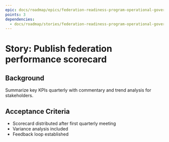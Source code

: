 ```yaml
---
epic: docs/roadmap/epics/federation-readiness-program-operational-governance.md
points: 3
dependencies:
  - docs/roadmap/stories/federation-readiness-program-operational-governance-04-dashboard-suite.md
---
```

# Story: Publish federation performance scorecard

## Background
Summarize key KPIs quarterly with commentary and trend analysis for stakeholders.

## Acceptance Criteria
- Scorecard distributed after first quarterly meeting
- Variance analysis included
- Feedback loop established
